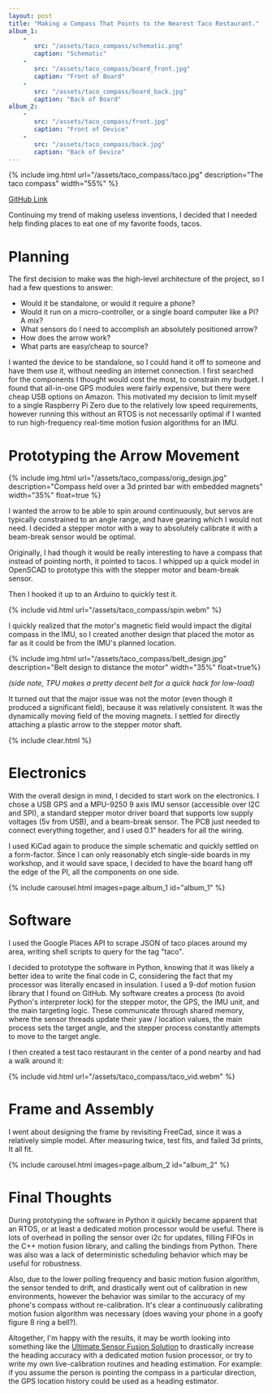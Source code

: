 ```yaml
---
layout: post
title: "Making a Compass That Points to the Nearest Taco Restaurant."
album_1:
    -
       src: "/assets/taco_compass/schematic.png" 
       caption: "Schematic" 
    -
       src: "/assets/taco_compass/board_front.jpg" 
       caption: "Front of Board" 
    -
       src: "/assets/taco_compass/board_back.jpg" 
       caption: "Back of Board" 
album_2:
    -
       src: "/assets/taco_compass/front.jpg" 
       caption: "Front of Device" 
    -
       src: "/assets/taco_compass/back.jpg" 
       caption: "Back of Device" 
---
```


{% include img.html 
           url="/assets/taco_compass/taco.jpg" 
           description="The taco compass" 
           width="55%" %}

[GitHub Link](https://github.com/alextechcc/taco_compass)

Continuing my trend of making useless inventions, I decided that I needed help finding places to eat one of my favorite foods, tacos.

# Planning
The first decision to make was the high-level architecture of the project, so I had a few questions to answer:
- Would it be standalone, or would it require a phone?
- Would it run on a micro-controller, or a single board computer like a Pi? A mix?
- What sensors do I need to accomplish an absolutely positioned arrow?
- How does the arrow work?
- What parts are easy/cheap to source?

I wanted the device to be standalone, so I could hand it off to someone and have them use it, without needing an internet connection. I first searched for the components I thought would cost the most, to constrain my budget. I found that all-in-one GPS modules were fairly expensive, but there were cheap USB options on Amazon. This motivated my decision to limit myself to a single Raspberry Pi Zero due to the relatively low speed requirements, however running this without an RTOS is not necessarily optimal if I wanted to run high-frequency real-time motion fusion algorithms for an IMU.

# Prototyping the Arrow Movement

{% include img.html 
           url="/assets/taco_compass/orig_design.jpg" 
           description="Compass held over a 3d printed bar with embedded magnets" 
           width="35%" float=true %}

I wanted the arrow to be able to spin around continuously, but servos are typically constrained to an angle range, and have gearing which I would not need. I decided a stepper motor with a way to absolutely calibrate it with a beam-break sensor would be optimal.

Originally, I had though it would be really interesting to have a compass that instead of pointing north, it pointed to tacos. I whipped up a quick model in OpenSCAD to prototype this with the stepper motor and beam-break sensor.

Then I hooked it up to an Arduino to quickly test it.

{% include vid.html url="/assets/taco_compass/spin.webm" %}

I quickly realized that the motor's magnetic field would impact the digital compass in the IMU, so I created another design that placed the motor as far as it could be from the IMU's planned location.


{% include img.html 
           url="/assets/taco_compass/belt_design.jpg" 
           description="Belt design to distance the motor" 
           width="35%" float=true%}

*(side note, TPU makes a pretty decent belt for a quick hack for low-load)*

It turned out that the major issue was not the motor (even though it produced a significant field), because it was relatively consistent. It was the dynamically moving field of the moving magnets. I settled for directly attaching a plastic arrow to the stepper motor shaft.

{% include clear.html %}

# Electronics

With the overall design in mind, I decided to start work on the electronics. I chose a USB GPS and a MPU-9250 9 axis IMU sensor (accessible over I2C and SPI), a standard stepper motor driver board that supports low supply voltages (5v from USB), and a beam-break sensor. The PCB just needed to connect everything together, and I used 0.1" headers for all the wiring.

I used KiCad again to produce the simple schematic and quickly settled on a form-factor. Since I can only reasonably etch single-side boards in my workshop, and it would save space, I decided to have the board hang off the edge of the PI, all the components on one side.

{% include carousel.html images=page.album_1 id="album_1" %}

# Software

I used the Google Places API to scrape JSON of taco places around my area, writing shell scripts to query for the tag "taco".

I decided to prototype the software in Python, knowing that it was likely a better idea to write the final code in C, considering the fact that my processor was literally encased in insulation. I used a 9-dof motion fusion library that I found on GitHub. My software creates a process (to avoid Python's interpreter lock) for the stepper motor, the GPS, the IMU unit, and the main targeting logic. These communicate through shared memory, where the sensor threads update their yaw / location values, the main process sets the target angle, and the stepper process constantly attempts to move to the target angle.

I then created a test taco restaurant in the center of a pond nearby and had a walk around it:

{% include vid.html url="/assets/taco_compass/taco_vid.webm" %}


# Frame and Assembly

I went about designing the frame by revisiting FreeCad, since it was a relatively simple model. After measuring twice, test fits, and failed 3d prints, It all fit.

{% include carousel.html images=page.album_2 id="album_2" %}

# Final Thoughts

During prototyping the software in Python it quickly became apparent that an RTOS, or at least a dedicated motion processor would be useful. There is lots of overhead in polling the sensor over i2c for updates, filling FIFOs in the C++ motion fusion library, and calling the bindings from Python. There was also was a lack of deterministic scheduling behavior which may be useful for robustness.

Also, due to the lower polling frequency and basic motion fusion algorithm, the sensor tended to drift, and drastically went out of calibration in new environments, however the behavior was similar to the accuracy of my phone's compass without re-calibration. It's clear a continuously calibrating motion fusion algorithm was necessary (does waving your phone in a goofy figure 8 ring a bell?).

Altogether, I'm happy with the results, it may be worth looking into something like the [Ultimate Sensor Fusion Solution](https://www.tindie.com/products/onehorse/ultimate-sensor-fusion-solution-lsm6dsm-lis2md/) to drastically increase the heading accuracy with a dedicated motion fusion processor, or try to write my own live-calibration routines and heading estimation. For example: if you assume the person is pointing the compass in a particular direction, the GPS location history could be used as a heading estimator.
